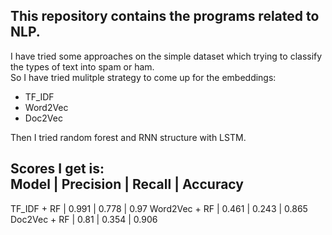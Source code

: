 ## This repository contains the programs related to NLP.<br>

I have tried some approaches on the simple dataset which trying to classify the types of text into spam or ham.<br>
So I have tried mulitple strategy to come up for the embeddings: <br>

* TF_IDF<br>
* Word2Vec<br>
* Doc2Vec<br>

Then I tried random forest and RNN structure with LSTM.<br>

Scores I get is:<br>
Model          |   Precision  |  Recall   | Accuracy 
-----------------------------------------------------
TF_IDF + RF    |   0.991      |   0.778   |   0.97
Word2Vec + RF  |   0.461      |   0.243   |   0.865
Doc2Vec + RF   |   0.81       |   0.354   |   0.906
